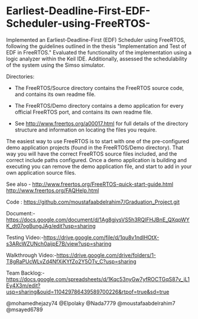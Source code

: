# Earliest-Deadline-First-EDF-Scheduler-using-FreeRTOS-

Implemented an Earliest-Deadline-First (EDF) Scheduler using FreeRTOS, following the guidelines
outlined in the thesis "Implementation and Test of EDF in FreeRTOS." Evaluated the functionality of the
implementation using a logic analyzer within the Keil IDE. Additionally, assessed the schedulability of the
system using the Simso simulator.



Directories:

+ The FreeRTOS/Source directory contains the FreeRTOS source code, and contains
  its own readme file.

+ The FreeRTOS/Demo directory contains a demo application for every official
FreeRTOS port, and contains its own readme file.

+ See http://www.freertos.org/a00017.html for full details of the directory 
  structure and information on locating the files you require.

The easiest way to use FreeRTOS is to start with one of the pre-configured demo 
application projects (found in the FreeRTOS/Demo directory).  That way you will
have the correct FreeRTOS source files included, and the correct include paths
configured.  Once a demo application is building and executing you can remove
the demo application file, and start to add in your own application source
files.

See also -
http://www.freertos.org/FreeRTOS-quick-start-guide.html
http://www.freertos.org/FAQHelp.html

Code : https://github.com/moustafaabdelrahim7/Graduation_Project.git

Document:-https://docs.google.com/document/d/1Ag8gjysVS5h3RQIFHJBnE_QXqpWYK_dt07ogBungJAg/edit?usp=sharing

Testing Video:-https://drive.google.com/file/d/1qu8v1ndlHOtX-s3ARcWZUNch0aijpE7B/view?usp=sharing

Walkthrough Video:-https://drive.google.com/drive/folders/1-T8gRaPUcWLvZd4NfXiKYfZo2Y5OTv_C?usp=sharing

Team Backlog:-https://docs.google.com/spreadsheets/d/1Kqc53nyGw7yfROCTGqS87v_jL1Ey4X3m/edit?usp=sharing&ouid=110429786439589700226&rtpof=true&sd=true

@mohamedhejazy74
@Elpolaky
@Nada7779
@moustafaabdelrahim7
@msayed6789
